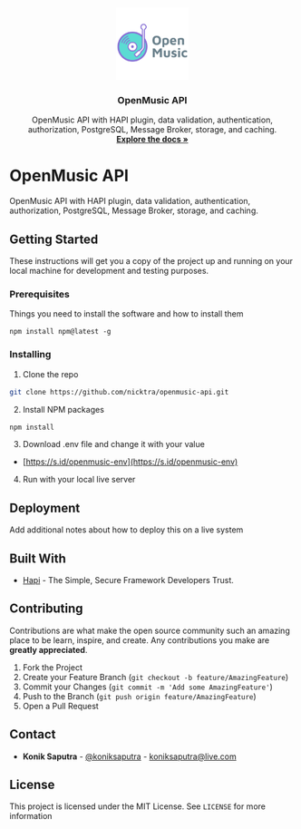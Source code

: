 <p align="center">
  <a href="https://github.com/nicktra/openmusic-api">
    <img src="logo.png" alt="Logo" width="128" height="128">
  </a>

  <h3 align="center">OpenMusic API</h3>

  <p align="center">
    OpenMusic API with HAPI plugin, data validation, authentication, authorization, PostgreSQL, Message Broker, storage, and caching.
    <br />
    <a href="https://github.com/nicktra/openmusic-api"><strong>Explore the docs »</strong></a>
  </p>
</p>

# OpenMusic API

OpenMusic API with HAPI plugin, data validation, authentication, authorization, PostgreSQL, Message Broker, storage, and caching.

## Getting Started

These instructions will get you a copy of the project up and running on your local machine for development and testing purposes.

### Prerequisites

Things you need to install the software and how to install them

```
npm install npm@latest -g
```

### Installing

1. Clone the repo
```sh
git clone https://github.com/nicktra/openmusic-api.git
```

2. Install NPM packages
```sh
npm install
```

3. Download .env file and change it with your value
* [https://s.id/openmusic-env](https://s.id/openmusic-env)

4. Run with your local live server

## Deployment

Add additional notes about how to deploy this on a live system

## Built With

* [Hapi](https://hapi.dev/) -  The Simple, Secure Framework Developers Trust.

## Contributing

Contributions are what make the open source community such an amazing place to be learn, inspire, and create. Any contributions you make are **greatly appreciated**.

1. Fork the Project
2. Create your Feature Branch (`git checkout -b feature/AmazingFeature`)
3. Commit your Changes (`git commit -m 'Add some AmazingFeature'`)
4. Push to the Branch (`git push origin feature/AmazingFeature`)
5. Open a Pull Request

## Contact

* **Konik Saputra** - [@koniksaputra](https://twitter.com/koniksaputra) - koniksaputra@live.com

## License

This project is licensed under the MIT License. See `LICENSE` for more information